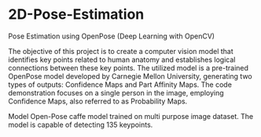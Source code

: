 # 2D-Pose-Estimation
Pose Estimation using OpenPose (Deep Learning with OpenCV)

The objective of this project is to create a computer vision model that identifies key points related to human anatomy and establishes logical connections between these key points. The utilized model is a pre-trained OpenPose model developed by Carnegie Mellon University, generating two types of outputs: Confidence Maps and Part Affinity Maps. The code demonstration focuses on a single person in the image, employing Confidence Maps, also referred to as Probability Maps.
 
Model
Open-Pose caffe model trained on multi purpose image dataset. The model is capable of detecting 135 keypoints.

